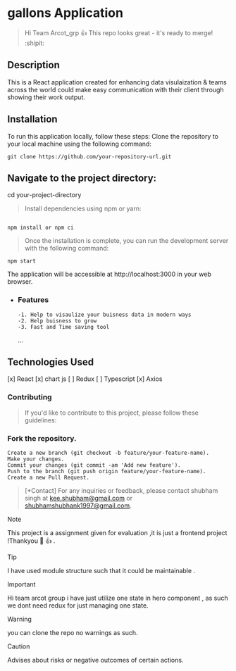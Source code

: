 # gallons Application

> Hi Team Arcot_grp :+1: This repo looks great - it's ready to merge! :shipit:

## Description

This is a React application created for enhancing data visulaization & teams across the world could make easy communication with their client through showing their work output.

## Installation

To run this application locally, follow these steps:
Clone the repository to your local machine using the following command:

```
git clone https://github.com/your-repository-url.git

```

## Navigate to the project directory:

cd your-project-directory

> Install dependencies using npm or yarn:

```

npm install or npm ci

```

> Once the installation is complete, you can run the development server with the following command:

```
npm start

```

The application will be accessible at http://localhost:3000 in your web browser.

- ### Features
      -1. Help to visaulize your buisness data in modern ways
      -2. Help buisness to grow
      -3. Fast and Time saving tool
  ...

## Technologies Used

[x] React
[x] chart js
[ ] Redux
[ ] Typescript
[x] Axios

### Contributing

> If you'd like to contribute to this project, please follow these guidelines:

### Fork the repository.

```
Create a new branch (git checkout -b feature/your-feature-name).
Make your changes.
Commit your changes (git commit -am 'Add new feature').
Push to the branch (git push origin feature/your-feature-name).
Create a new Pull Request.

```

> [*Contact]
> For any inquiries or feedback, please contact shubham singh at kee.shubham@gmail.com or shubhamshubhank1997@gmail.com.

> [!NOTE]
> This project is a assignment given for evaluation ,it is just a frontend project !Thankyou 🙂 :+1: .

> [!TIP]
> I have used module structure such that it could be maintainable .

> [!IMPORTANT]
> Hi team arcot group i have just utilize one state in hero component , as such we dont need redux for just managing one state.

> [!WARNING]
> you can clone the repo no warnings as such.

> [!CAUTION]
> Advises about risks or negative outcomes of certain actions.
